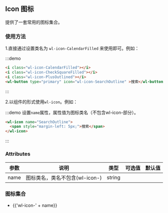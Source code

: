 ## Icon 图标

提供了一套常用的图标集合。

### 使用方法

1.直接通过设置类名为 `wl-icon-CalendarFilled` 来使用即可。例如：

:::demo
```html
<i class="wl-icon-CalendarFilled"></i>
<i class="wl-icon-CheckSquareFilled"></i>
<i class="wl-icon-PlusOutlined"></i>
<wl-button type="primary" icon="wl-icon-SearchOutline" >搜索</wl-button>

```
:::

2.以组件的形式使用`wl-icon`。例如：

:::demo 设置`name`属性，属性值为图标类名（不包含wl-icon-部分）。
```html
<wl-icon name="SearchOutline">
  <span style="margin-left: 5px;">搜索</span>
</wl-icon>

```
:::

### Attributes
| 参数      | 说明    | 类型      | 可选值       | 默认值   |
|---------- |-------- |---------- |-------------  |-------- |
| name     | 图标类名，类名不包含(wl-icon-)   | string  |        |         |


### 图标集合

<ul class="icon-list">
  <li v-for="name in $icon" :key="name">
    <span>
      <i :class="'wl-icon-' + name"></i>
      <span class="icon-name">{{'wl-icon-' + name}}</span>
    </span>
  </li>
</ul>
